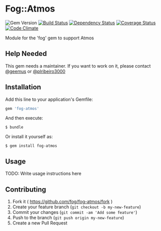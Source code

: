 # Fog::Atmos

![Gem Version](https://badge.fury.io/rb/fog-atmos.svg) [![Build Status](https://travis-ci.org/fog/fog-atmos.svg?branch=master)](https://travis-ci.org/fog/fog-atmos) [![Dependency Status](https://gemnasium.com/fog/fog-atmos.svg)](https://gemnasium.com/fog/fog-atmos) [![Coverage Status](https://img.shields.io/coveralls/fog/fog-atmos.svg)](https://coveralls.io/r/fog/fog-atmos?branch=master) [![Code Climate](https://codeclimate.com/github/fog/fog-atmos/badges/gpa.svg)](https://codeclimate.com/github/fog/fog-atmos)

Module for the 'fog' gem to support Atmos

## Help Needed

This gem needs a maintainer. If you want to work on it, please contact
[@geemus](mailto:geemus@gmail.com) or [@plribeiro3000](mailto:plribeiro3000@gmail.com)

## Installation

Add this line to your application's Gemfile:

```ruby
gem 'fog-atmos'
```

And then execute:

    $ bundle

Or install it yourself as:

    $ gem install fog-atmos

## Usage

TODO: Write usage instructions here

## Contributing

1. Fork it ( https://github.com/fog/fog-atmos/fork )
2. Create your feature branch (`git checkout -b my-new-feature`)
3. Commit your changes (`git commit -am 'Add some feature'`)
4. Push to the branch (`git push origin my-new-feature`)
5. Create a new Pull Request
